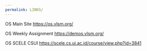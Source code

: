 ```yaml
---
permalink: LINKS/
---
```


OS Main Site https://os.vlsm.org/

OS Weekly Assignment https://demos.vlsm.org/

OS SCELE CSUI https://scele.cs.ui.ac.id/course/view.php?id=3841
